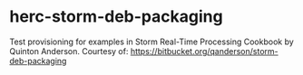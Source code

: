 herc-storm-deb-packaging
========================
Test provisioning for examples in Storm Real-Time Processing Cookbook by Quinton Anderson.
Courtesy of: https://bitbucket.org/qanderson/storm-deb-packaging
